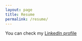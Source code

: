```yaml
---
layout: page
title: Resume
permalink: /resume/
---
```


You can check my [LinkedIn profile](https://www.linkedin.com/in/pablo-alcayaga)